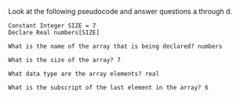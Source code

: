 
Look at the following pseudocode and answer questions a through d.
```
Constant Integer SIZE = 7
Declare Real numbers[SIZE]
```
```
What is the name of the array that is being declared? numbers

What is the size of the array? 7

What data type are the array elements? real

What is the subscript of the last element in the array? 6
```

